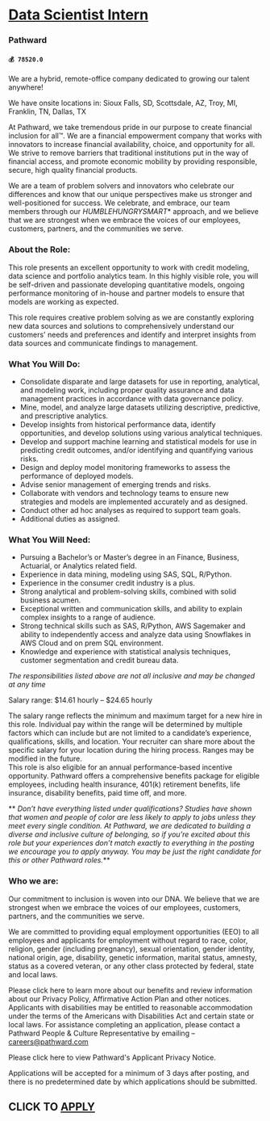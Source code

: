 # [Data Scientist Intern](https://www.remotewlb.com/apply/data-scientist-intern-65627)  
### Pathward  
#### `💰 78520.0`  

We are a hybrid, remote-office company dedicated to growing our talent anywhere!

We have onsite locations in: Sioux Falls, SD, Scottsdale, AZ, Troy, MI, Franklin, TN, Dallas, TX

At Pathward, we take tremendous pride in our purpose to create financial inclusion for all™. We are a financial empowerment company that works with innovators to increase financial availability, choice, and opportunity for all. We strive to remove barriers that traditional institutions put in the way of financial access, and promote economic mobility by providing responsible, secure, high quality financial products.

We are a team of problem solvers and innovators who celebrate our differences and know that our unique perspectives make us stronger and well-positioned for success. We celebrate, and embrace, our team members through our ***HUMBLE*HUNGRY*SMART** approach, and we believe that we are strongest when we embrace the voices of our employees, customers, partners, and the communities we serve.

### About the Role:

This role presents an excellent opportunity to work with credit modeling, data science and portfolio analytics team. In this highly visible role, you will be self-driven and passionate developing quantitative models, ongoing performance monitoring of in-house and partner models to ensure that models are working as expected.

This role requires creative problem solving as we are constantly exploring new data sources and solutions to comprehensively understand our customers' needs and preferences and identify and interpret insights from data sources and communicate findings to management.

### What You Will Do:

  * Consolidate disparate and large datasets for use in reporting, analytical, and modeling work, including proper quality assurance and data management practices in accordance with data governance policy.
  * Mine, model, and analyze large datasets utilizing descriptive, predictive, and prescriptive analytics.
  * Develop insights from historical performance data, identify opportunities, and develop solutions using various analytical techniques.
  * Develop and support machine learning and statistical models for use in predicting credit outcomes, and/or identifying and quantifying various risks.
  * Design and deploy model monitoring frameworks to assess the performance of deployed models.
  * Advise senior management of emerging trends and risks.
  * Collaborate with vendors and technology teams to ensure new strategies and models are implemented accurately and as designed.
  * Conduct other ad hoc analyses as required to support team goals.
  * Additional duties as assigned.

### What You Will Need:

  * Pursuing a Bachelor’s or Master’s degree in an Finance, Business, Actuarial, or Analytics related field.
  * Experience in data mining, modeling using SAS, SQL, R/Python.
  * Experience in the consumer credit industry is a plus.
  * Strong analytical and problem-solving skills, combined with solid business acumen.
  * Exceptional written and communication skills, and ability to explain complex insights to a range of audience.
  * Strong technical skills such as SAS, R/Python, AWS Sagemaker and ability to independently access and analyze data using Snowflakes in AWS Cloud and on prem SQL environment.
  * Knowledge and experience with statistical analysis techniques, customer segmentation and credit bureau data.

_The responsibilities listed above are not all inclusive and may be changed at any time_

Salary range: $14.61 hourly – $24.65 hourly

The salary range reflects the minimum and maximum target for a new hire in this role. Individual pay within the range will be determined by multiple factors which can include but are not limited to a candidate’s experience, qualifications, skills, and location. Your recruiter can share more about the specific salary for your location during the hiring process. Ranges may be modified in the future.  
This role is also eligible for an annual performance-based incentive opportunity. Pathward offers a comprehensive benefits package for eligible employees, including health insurance, 401(k) retirement benefits, life insurance, disability benefits, paid time off, and more.

 ** _Don’t have everything listed under qualifications? Studies have shown that women and people of color are less likely to apply to jobs unless they meet every single condition. At Pathward, we are dedicated to building a diverse and inclusive culture of belonging, so if you’re excited about this role but your experiences don’t match exactly to everything in the posting we encourage you to apply anyway. You may be just the right candidate for this or other Pathward roles._**

### Who we are:

Our commitment to inclusion is woven into our DNA. We believe that we are strongest when we embrace the voices of our employees, customers, partners, and the communities we serve.

We are committed to providing equal employment opportunities (EEO) to all employees and applicants for employment without regard to race, color, religion, gender (including pregnancy), sexual orientation, gender identity, national origin, age, disability, genetic information, marital status, amnesty, status as a covered veteran, or any other class protected by federal, state and local laws.

Please click here to learn more about our benefits and review information about our Privacy Policy, Affirmative Action Plan and other notices. Applicants with disabilities may be entitled to reasonable accommodation under the terms of the Americans with Disabilities Act and certain state or local laws. For assistance completing an application, please contact a Pathward People & Culture Representative by emailing – careers@pathward.com

Please click here to view Pathward's Applicant Privacy Notice.

Applications will be accepted for a minimum of 3 days after posting, and there is no predetermined date by which applications should be submitted.

  
## CLICK TO [APPLY](https://www.remotewlb.com/apply/data-scientist-intern-65627)

